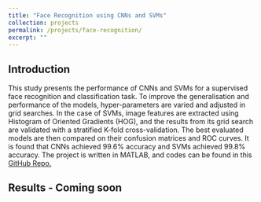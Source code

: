 ```yaml
---
title: "Face Recognition using CNNs and SVMs"
collection: projects
permalink: /projects/face-recognition/
excerpt: ""
---
```


## Introduction

This study presents the performance of CNNs and SVMs for a supervised face recognition and classification task. To 
improve the generalisation and performance of the models, hyper-parameters are varied and adjusted in grid searches. 
In the case of SVMs, image features are extracted using Histogram of Oriented Gradients (HOG), and the results from its
grid search are validated with a stratified K-fold cross-validation. The best evaluated models are then compared on their
confusion matrices and ROC curves. It is found that CNNs achieved 99.6% accuracy and SVMs achieved 99.8% accuracy. The 
project is written in MATLAB, and codes can be found in this [GitHub Repo.](https://github.com/qisuqi/face-recognition-using-cnns-and-svms)

## Results - Coming soon



